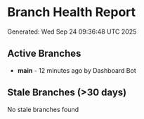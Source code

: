 # Branch Health Report
Generated: Wed Sep 24 09:36:48 UTC 2025

## Active Branches
- **main** - 12 minutes ago by Dashboard Bot

## Stale Branches (>30 days)
No stale branches found
